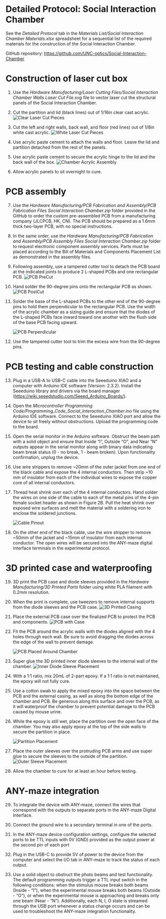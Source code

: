 # Detailed Protocol: Social Interaction Chamber 

See the *Detailed Protocol* tab in the *Materials List/Social Interaction Chamber Materials.xlsx* spreadsheet for a sequential list of the required materials for the construction of the Social Interaction Chamber.

GitHub repository: https://github.com/UNC-optics/Social-Interaction-Chamber 

# Construction of laser cut box

1.	Use the *Hardware Manufacturing/Laser Cutting Files/Social Interaction Chamber Walls Laser Cut File.svg* file to vector laser cut the structural panels of the Social Interaction Chamber.
   
2.	Cut the partition and lid (black lines) out of 1/16in clear cast acrylic.
   ![Clear Laser Cut Pieces](https://github.com/user-attachments/assets/6a37a6c0-da75-4a4f-b60f-0c010265fa8a)
  	
3.	Cut the left and right walls, back wall, and floor (red lines) out of 1/8in white cast acrylic.
   ![White Laser Cut Pieces](https://github.com/user-attachments/assets/3ea4cb6e-5954-450e-8881-0b6baed38976)
  	
4.	Use acrylic paste cement to attach the walls and floor. Leave the lid and partition detached from the rest of the panels.
   
5.	Use acrylic paste cement to secure the acrylic hinge to the lid and the back wall of the box.
   ![Chamber Acrylic Assembly](https://github.com/user-attachments/assets/3b6847cc-9614-4489-95fc-c9b40c694510)

6.	Allow acrylic panels to sit overnight to cure. 

# PCB assembly

7.	Use the *Hardware Manufacturing/PCB Fabrication and Assembly/PCB Fabrication Files Social Interaction Chamber.zip* folder provided in the GitHub to order the custom pre-assembled PCB from a manufacturing company (JLCPCB, HK, CN). The PCB should be prepared as a 1.6mm thick two-layer PCB, with no special instructions.
   
8.	In the same order, use the *Hardware Manufacturing/PCB Fabrication and Assembly/PCB Assembly Files Social Interaction Chamber.zip* folder to request electronic component assembly services. Parts must be placed according to the Bill of Materials and Components Placement List as demonstrated in the assembly files.
    
9.	Following assembly, use a tampered cutter tool to detach the PCB board at the indicated joints to produce 2 L-shaped PCBs and one rectangular PCB.
   ![PCB PreCut](https://github.com/user-attachments/assets/68fa4855-61aa-4018-852d-9c0f7007131e)

10. Hand solder the 90-degree pins onto the rectangular PCB as shown.
    ![PCB PostCut](https://github.com/user-attachments/assets/8707419a-9551-4b26-9ecc-c180010a4cd7)

11. Solder the base of the L-shaped PCBs to the other end of the 90-degree pins to hold them perpendicular to the rectangular PCB. Use the width of the acrylic chamber as a sizing guide and ensure that the diodes of the L-shaped PCBs face inward toward one another with the flush side of the base PCB facing upward.

    ![PCB Perpendicular](https://github.com/user-attachments/assets/6f875342-134d-4b68-8167-c98845003936)

12. Use the tampered cutter tool to trim the excess wire from the 90-degree pins.


# PCB testing and cable construction

13. Plug in a USB-A to USB-C cable into the Seeeduino XIAO and a computer with Arduino IDE software (Version: 2.3.2). Install the Seeeduino library and drivers via the board manager (https://wiki.seeedstudio.com/Seeed_Arduino_Boards/).
    
14. Open the *Microcontroller Programming Code/Programming_Code_Social_Interaction_Chamber.ino* file using the Arduino IDE software. Connect to the Seeeduino XIAO port and allow the device to sit freely without obstructions. Upload the programming code to the board.
  
15. Open the serial monitor in the Arduino software. Obstruct the beam path with a solid object and ensure that Inside “I”, Outside “O”, and Near “N” outputs appear in the serial monitor along with binary data indicating beam break status (0 - no break, 1 - beam broken). Upon functionality confirmation, unplug the device.
    
16. Use wire strippers to remove ~20mm of the outer jacket from one end of the black cable and expose the 4 internal conductors. Then strip ~10 mm of insulator from each of the individual wires to expose the copper core of all internal conductors.
    
17. Thread heat shrink over each of the 4 internal conductors. Hand solder the wires on one side of the cable to each of the metal pins of the 4-pin female socket header as shown in Figure 2B. Pull the heat shrink over exposed wire surfaces and melt the material with a soldering iron to enclose the soldered junctions.
    
    ![Cable Pinout](https://github.com/user-attachments/assets/de594cb1-ff33-4ce7-89c0-413638bbd0cf)

18. On the other end of the black cable, use the wire stripper to remove ~50mm of the jacket and ~15mm of insulator from each internal conductor. The open wires will be secured into the ANY-maze digital interface terminals in the experimental protocol.

# 3D printed case and waterproofing
19. 3D print the PCB case and diode sleeves provided in the *Hardware Manufacturing/3D Printed Parts* folder using white PLA filament with 0.2mm resolution.
20. When the print is complete, use tweezers to remove internal supports from the diode sleeves and the PCB case.
    ![3D Printed Casing](https://github.com/user-attachments/assets/c63ea85d-db89-451b-ad10-bc1a7e68651c)
    
21. Place the external PCB case over the finalized PCB to protect the PCB and components.
![PCB with Case](https://github.com/user-attachments/assets/2a1111d7-4de6-4b23-89be-299ad7393930)

22. Fit the PCB around the acrylic walls with the diodes aligned with the 4 holes through each wall. Be sure to avoid dragging the diodes across the edge of the wall to prevent damage.
    
    ![PCB Placed Around Chamber](https://github.com/user-attachments/assets/dac081dc-cd19-4ac8-ac1d-ff1d14faae1b)

23. Super glue the 3D printed inner diode sleeves to the internal wall of the chamber.
    ![Inner Diode Sleeve Placement](https://github.com/user-attachments/assets/347cacdc-24b3-4b23-975e-a12556d9acd3)

24. With a 1:1 ratio, mix 20mL of 2-part epoxy. If a 1:1 ratio is not maintained, the epoxy will not fully cure.
25. Use a cotton swab to apply the mixed epoxy into the space between the PCB and the external casing, as well as along the bottom edge of the chamber and PCB. Be generous along this surface and over the PCB, as it will waterproof the chamber to prevent potential damage to the PCB caused by mouse urine.
26. While the epoxy is still wet, place the partition over the open face of the chamber. You may also apply epoxy at the top of the side walls to secure the partition in place.

    ![Partition Placement](https://github.com/user-attachments/assets/27d2ef60-740d-4079-a9a5-0f123fb5614c)

27. Place the outer sleeves over the protruding PCB arms and use super glue to secure the sleeves to the outside of the partition.
    ![Outer Sleeve Placement](https://github.com/user-attachments/assets/723e89b2-ced5-4816-965e-b7e8508a4e04)

28. Allow the chamber to cure for at least an hour before testing. 

# ANY-maze integration

29. To integrate the device with ANY-maze, connect the wires that correspond with the outputs to separate ports in the ANY-maze Digital Interface.
    
30. Connect the ground wire to a secondary terminal in one of the ports.
    
31. In the ANY-maze device configuration settings, configure the selected ports to be TTL inputs with 0V (GND) provided as the output power at the second pin of each port
    
32. Plug in the USB-C to provide 5V of power to the device from the computer and select the I/O tab in ANY-maze to track the status of each output.
  
33. Use a solid object to obstruct the photo beams and test functionality. The default programming outputs trigger a TTL input switch in the following conditions: when the stimulus mouse breaks both beams (Inside - “I”), when the experimental mouse breaks both beams (Outside - “O”), or when the experimental mouse is approaching and breaks only one beam (Near - “N”). Additionally, each N, I, O state is streamed through the USB port whenever a status change occurs and can be used to troubleshoot the ANY-maze integration functionality.
